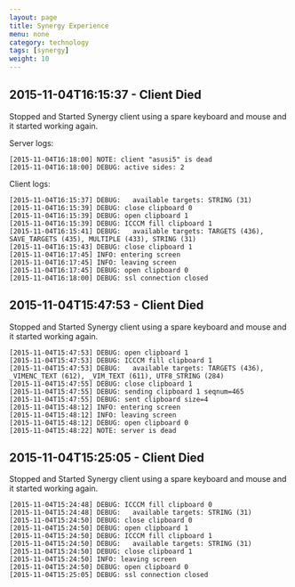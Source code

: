 ```yaml
---
layout: page
title: Synergy Experience
menu: none
category: technology
tags: [synergy]
weight: 10
---
```


## 2015-11-04T16:15:37 - Client Died

Stopped and Started Synergy client using a spare keyboard and mouse and it started working again.

Server logs:

    [2015-11-04T16:18:00] NOTE: client "asusi5" is dead
    [2015-11-04T16:18:00] DEBUG: active sides: 2

Client logs:

    [2015-11-04T16:15:37] DEBUG:   available targets: STRING (31)
    [2015-11-04T16:15:39] DEBUG: close clipboard 0
    [2015-11-04T16:15:39] DEBUG: open clipboard 1
    [2015-11-04T16:15:39] DEBUG: ICCCM fill clipboard 1
    [2015-11-04T16:15:41] DEBUG:   available targets: TARGETS (436), SAVE_TARGETS (435), MULTIPLE (433), STRING (31)
    [2015-11-04T16:15:43] DEBUG: close clipboard 1
    [2015-11-04T16:17:45] INFO: entering screen
    [2015-11-04T16:17:45] INFO: leaving screen
    [2015-11-04T16:17:45] DEBUG: open clipboard 0
    [2015-11-04T16:18:00] DEBUG: ssl connection closed

## 2015-11-04T15:47:53 - Client Died

Stopped and Started Synergy client using a spare keyboard and mouse and it started working again.

    [2015-11-04T15:47:53] DEBUG: open clipboard 1
    [2015-11-04T15:47:53] DEBUG: ICCCM fill clipboard 1
    [2015-11-04T15:47:53] DEBUG:   available targets: TARGETS (436), _VIMENC_TEXT (612), _VIM_TEXT (611), UTF8_STRING (284)
    [2015-11-04T15:47:55] DEBUG: close clipboard 1
    [2015-11-04T15:47:55] DEBUG: sending clipboard 1 seqnum=465
    [2015-11-04T15:47:55] DEBUG: sent clipboard size=4
    [2015-11-04T15:48:12] INFO: entering screen
    [2015-11-04T15:48:12] INFO: leaving screen
    [2015-11-04T15:48:12] DEBUG: open clipboard 0
    [2015-11-04T15:48:22] NOTE: server is dead

## 2015-11-04T15:25:05 - Client Died

Stopped and Started Synergy client using a spare keyboard and mouse and it started working again.

    [2015-11-04T15:24:48] DEBUG: ICCCM fill clipboard 0
    [2015-11-04T15:24:48] DEBUG:   available targets: STRING (31)
    [2015-11-04T15:24:50] DEBUG: close clipboard 0
    [2015-11-04T15:24:50] DEBUG: open clipboard 1
    [2015-11-04T15:24:50] DEBUG: ICCCM fill clipboard 1
    [2015-11-04T15:24:50] DEBUG:   available targets: STRING (31)
    [2015-11-04T15:24:50] DEBUG: close clipboard 1
    [2015-11-04T15:24:50] INFO: leaving screen
    [2015-11-04T15:24:50] DEBUG: open clipboard 0
    [2015-11-04T15:25:05] DEBUG: ssl connection closed


